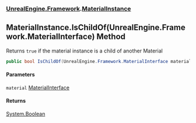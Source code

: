 ### [UnrealEngine.Framework](./UnrealEngine-Framework.md 'UnrealEngine.Framework').[MaterialInstance](./UnrealEngine-Framework-MaterialInstance.md 'UnrealEngine.Framework.MaterialInstance')
## MaterialInstance.IsChildOf(UnrealEngine.Framework.MaterialInterface) Method
Returns `true` if the material instance is a child of another Material  
```csharp
public bool IsChildOf(UnrealEngine.Framework.MaterialInterface material);
```
#### Parameters
<a name='UnrealEngine-Framework-MaterialInstance-IsChildOf(UnrealEngine-Framework-MaterialInterface)-material'></a>
`material` [MaterialInterface](./UnrealEngine-Framework-MaterialInterface.md 'UnrealEngine.Framework.MaterialInterface')  
  
#### Returns
[System.Boolean](https://docs.microsoft.com/en-us/dotnet/api/System.Boolean 'System.Boolean')  
